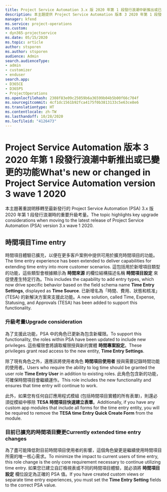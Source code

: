 ```yaml
---
title: Project Service Automation 3.x 版 2020 年第 1 段發行浪潮中新推出或已變更的功能
description: 本主題提供 Project Service Automation 版本 3 2020 年第 1 段發行浪潮中新推出或已變更功能的相關資訊。
manager: kfend
ms.service: project-operations
ms.custom:
- dyn365-projectservice
ms.date: 05/15/2020
ms.topic: article
author: stsporen
ms.author: stsporen
audience: Admin
search.audienceType:
- admin
- customizer
- enduser
search.app:
- D365CE
- D365PS
- ProjectOperations
ms.openlocfilehash: 2308f83e09c25059b6a36599b04b5b00f66c704f
ms.sourcegitcommit: 4cf1dc1561b92fca4175f0b3813133c5e63ce8e6
ms.translationtype: HT
ms.contentlocale: zh-TW
ms.lasthandoff: 10/28/2020
ms.locfileid: "4126473"
---
```

# <a name="whats-new-or-changed-in-project-service-automation-version-3-wave-1-2020"></a><span data-ttu-id="58557-103">Project Service Automation 版本 3 2020 年第 1 段發行浪潮中新推出或已變更的功能</span><span class="sxs-lookup"><span data-stu-id="58557-103">What's new or changed in Project Service Automation version 3 wave 1 2020</span></span>
<span data-ttu-id="58557-104">本主題著重說明移轉至最新發行的 Project Service Automation (PSA) 3.x 版 2020 年第 1 段發行浪潮時的重要升級考量。</span><span class="sxs-lookup"><span data-stu-id="58557-104">The topic highlights key upgrade considerations when moving to the latest release of Project Service Automation (PSA) version 3.x wave 1 2020.</span></span>

## <a name="time-entry"></a><span data-ttu-id="58557-105">時間項目</span><span class="sxs-lookup"><span data-stu-id="58557-105">Time entry</span></span>
<span data-ttu-id="58557-106">時間項目體驗已擴充，以便在更多客戶案例中提供可用於擴充時間項目的功能。</span><span class="sxs-lookup"><span data-stu-id="58557-106">The time entry experience has been extended to deliver capabilities for extending time entry into more customer scenarios.</span></span> <span data-ttu-id="58557-107">這包括用於新增項目類型的功能，這些類型會根據顯示為 **時間來源** 的欄位結構描述名稱 **時間項目設定** 來促使產生特定行為。</span><span class="sxs-lookup"><span data-stu-id="58557-107">This includes the capability to add entry types, which now drive specific behavior based on the field schema name **Time Entry Settings**, displayed as **Time Source**.</span></span> <span data-ttu-id="58557-108">已新增名為「時間、費用、狀態和核准」(TESA) 的新解決方案來支援此功能。</span><span class="sxs-lookup"><span data-stu-id="58557-108">A new solution, called Time, Expense, Statusing, and Approvals (TESA) has been added to support this functionality.</span></span>

### <a name="upgrade-consideration"></a><span data-ttu-id="58557-109">升級考量</span><span class="sxs-lookup"><span data-stu-id="58557-109">Upgrade consideration</span></span>
<span data-ttu-id="58557-110">為了支援此功能，PSA 中的角色已更新為包含新權限。</span><span class="sxs-lookup"><span data-stu-id="58557-110">To support this functionality, the roles within PSA have been updated to include new privileges.</span></span> <span data-ttu-id="58557-111">這些權限會將讀取權限授與新的實體 **時間專案設定**。</span><span class="sxs-lookup"><span data-stu-id="58557-111">These privileges grant read access to the new entity, **Time Entry Settings**.</span></span>

<span data-ttu-id="58557-112">除了現有角色之外，還應該將使用者角色 **時間項目使用者** 授與需要記錄時間功能的使用者。</span><span class="sxs-lookup"><span data-stu-id="58557-112">Users who require the ability to log time should be granted the user role **Time Entry User** in addition to existing roles.</span></span> <span data-ttu-id="58557-113">此角色包含新的功能，可確保時間項目會繼續運作。</span><span class="sxs-lookup"><span data-stu-id="58557-113">This role includes the new functionality and ensures that time entry will continue to work.</span></span>

<span data-ttu-id="58557-114">此外，如果您有任何自訂應用程式模組 (包括時間項目實體的所有表單)，則還必須從模組中移除 **TESA 時間項目快速建立表單**。</span><span class="sxs-lookup"><span data-stu-id="58557-114">Additionally, if you have any custom app modules that include all forms for the time entry entity, you will be required to remove the **TESA time Entry Quick Create Form** from the module.</span></span>

### <a name="currently-extended-time-entry-changes"></a><span data-ttu-id="58557-115">目前已擴充的時間項目變更</span><span class="sxs-lookup"><span data-stu-id="58557-115">Currently extended time entry changes</span></span>
<span data-ttu-id="58557-116">為了盡可能降低對目前時間項目使用者的影響，這個角色變更是繼續使用時間項目所需的唯一核心需求。</span><span class="sxs-lookup"><span data-stu-id="58557-116">To minimize the impact to current users of time entry, this role change is the only core requirement necessary to continue utilizing time entry.</span></span> <span data-ttu-id="58557-117">如果您已建立自訂檢視表或不同的時間項目體驗，就必須將 **時間項目設定** 欄位設定為正確的 PSA 值。</span><span class="sxs-lookup"><span data-stu-id="58557-117">If you have created custom views or separate time entry experiences, you must set the **Time Entry Setting** fields to the correct PSA value.</span></span>
